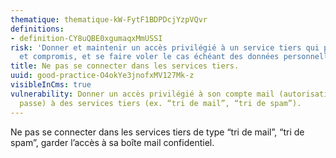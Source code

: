 ```yaml
---
thematique: thematique-kW-FytF1BDPDcjYzpVQvr
definitions:
- definition-CY8uQBE0xgumaqxMmUSSI
risk: 'Donner et maintenir un accès privilégié à un service tiers qui peut être vulnérable
  et compromis, et se faire voler le cas échéant des données personnelles importantes. '
title: Ne pas se connecter dans les services tiers.
uuid: good-practice-O4okYe3jnofxMV127Mk-z
visibleInCms: true
vulnerability: Donner un accès privilégié à son compte mail (autorisations, mot de
  passe) à des services tiers (ex. “tri de mail”, “tri de spam”).
---
```


Ne pas se connecter dans les services tiers de type “tri de mail”, “tri
de spam”, garder l’accès à sa boîte mail confidentiel.